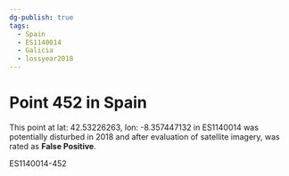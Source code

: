 ```yaml
---
dg-publish: true
tags:
  - Spain
  - ES1140014
  - Galicia
  - lossyear2018
---
```


# Point 452 in Spain

This point at lat: 42.53226263, lon: -8.357447132 in ES1140014 was potentially disturbed in 2018 and after evaluation of satellite imagery, was rated as **False Positive**.



ES1140014-452